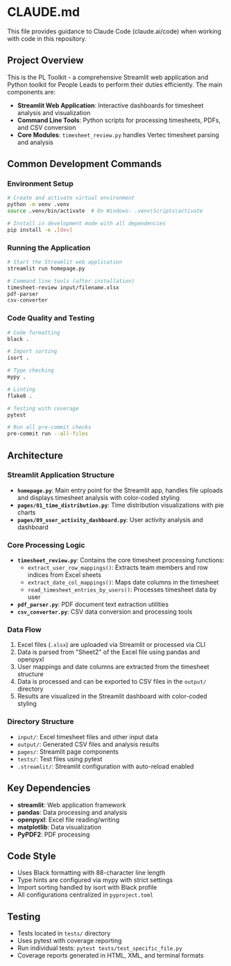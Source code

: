 # CLAUDE.md

This file provides guidance to Claude Code (claude.ai/code) when working with code in this repository.

## Project Overview

This is the PL Toolkit - a comprehensive Streamlit web application and Python toolkit for People Leads to perform their duties efficiently. The main components are:

- **Streamlit Web Application**: Interactive dashboards for timesheet analysis and visualization
- **Command Line Tools**: Python scripts for processing timesheets, PDFs, and CSV conversion
- **Core Modules**: `timesheet_review.py` handles Vertec timesheet parsing and analysis

## Common Development Commands

### Environment Setup
```bash
# Create and activate virtual environment
python -m venv .venv
source .venv/bin/activate  # On Windows: .venv\Scripts\activate

# Install in development mode with all dependencies
pip install -e .[dev]
```

### Running the Application
```bash
# Start the Streamlit web application
streamlit run homepage.py

# Command line tools (after installation)
timesheet-review input/filename.xlsx
pdf-parser
csv-converter
```

### Code Quality and Testing
```bash
# Code formatting
black .

# Import sorting
isort .

# Type checking
mypy .

# Linting
flake8 .

# Testing with coverage
pytest

# Run all pre-commit checks
pre-commit run --all-files
```

## Architecture

### Streamlit Application Structure
- **`homepage.py`**: Main entry point for the Streamlit app, handles file uploads and displays timesheet analysis with color-coded styling
- **`pages/01_time_distribution.py`**: Time distribution visualizations with pie charts
- **`pages/09_user_activity_dashboard.py`**: User activity analysis and dashboard

### Core Processing Logic
- **`timesheet_review.py`**: Contains the core timesheet processing functions:
  - `extract_user_row_mappings()`: Extracts team members and row indices from Excel sheets
  - `extract_date_col_mappings()`: Maps date columns in the timesheet
  - `read_timesheet_entries_by_users()`: Processes timesheet data by user
- **`pdf_parser.py`**: PDF document text extraction utilities
- **`csv_converter.py`**: CSV data conversion and processing tools

### Data Flow
1. Excel files (`.xlsx`) are uploaded via Streamlit or processed via CLI
2. Data is parsed from "Sheet2" of the Excel file using pandas and openpyxl
3. User mappings and date columns are extracted from the timesheet structure
4. Data is processed and can be exported to CSV files in the `output/` directory
5. Results are visualized in the Streamlit dashboard with color-coded styling

### Directory Structure
- `input/`: Excel timesheet files and other input data
- `output/`: Generated CSV files and analysis results
- `pages/`: Streamlit page components
- `tests/`: Test files using pytest
- `.streamlit/`: Streamlit configuration with auto-reload enabled

## Key Dependencies
- **streamlit**: Web application framework
- **pandas**: Data processing and analysis
- **openpyxl**: Excel file reading/writing
- **matplotlib**: Data visualization
- **PyPDF2**: PDF processing

## Code Style
- Uses Black formatting with 88-character line length
- Type hints are configured via mypy with strict settings
- Import sorting handled by isort with Black profile
- All configurations centralized in `pyproject.toml`

## Testing
- Tests located in `tests/` directory
- Uses pytest with coverage reporting
- Run individual tests: `pytest tests/test_specific_file.py`
- Coverage reports generated in HTML, XML, and terminal formats